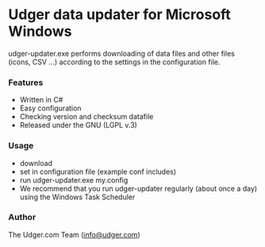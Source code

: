 # Udger data updater for Microsoft Windows
udger-updater.exe performs downloading of data files and other files (icons, CSV ...) according to the settings in the configuration file.

### Features
- Written in C#
- Easy configuration
- Checking version and checksum datafile
- Released under the GNU (LGPL v.3)

### Usage
- download 
- set in configuration file (example conf includes)
- run udger-updater.exe my.config
- We recommend that you run udger-updater regularly (about once a day) using the Windows Task Scheduler


### Author
The Udger.com Team (info@udger.com)
